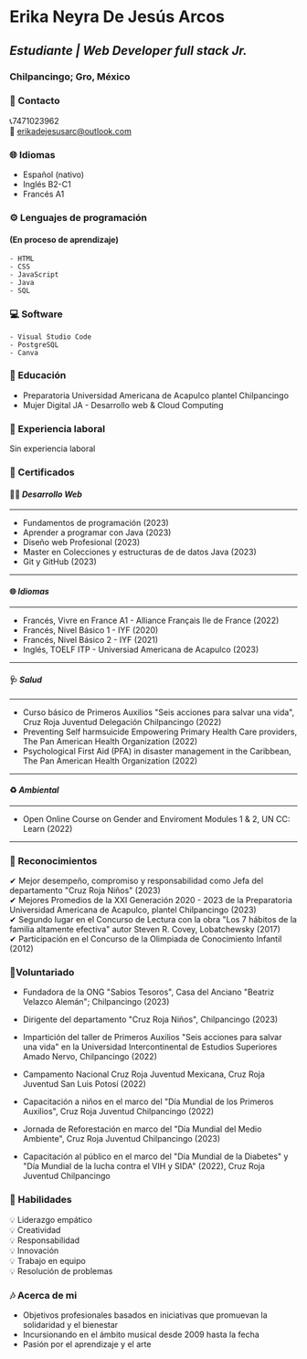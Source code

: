 # **Erika Neyra De Jesús Arcos**
## ***Estudiante | Web Developer full stack Jr.***
### Chilpancingo; Gro, México

### 🔔 Contacto
📞7471023962 <br>
📩 erikadejesusarc@outlook.com <br>

### 🌐 Idiomas
- Español (nativo) <br>
- Inglés B2-C1 <br>
- Francés A1 <br>

### ⚙ Lenguajes de programación 
#### (En proceso de aprendizaje) <br>
```
- HTML
- CSS
- JavaScript
- Java
- SQL
```

### 💻 Software
```
- Visual Studio Code
- PostgreSQL
- Canva
```

### 🧮 Educación 
- Preparatoria Universidad Americana de Acapulco plantel Chilpancingo <br>
- Mujer Digital JA - Desarrollo web & Cloud Computing <br>

### 📌 Experiencia laboral
Sin experiencia laboral 

### 📜 Certificados 
#### 👩‍💻 *Desarrollo Web*
---
- Fundamentos de programación (2023) <br>
- Aprender a programar con Java (2023) <br>
- Diseño web Profesional (2023) <br>
- Master en Colecciones y estructuras de de datos Java (2023) <br>
- Git y GitHub (2023) <br>
---

#### 🌐 *Idiomas*
---
- Francés, Vivre en France A1 - Alliance Français Ile de France (2022) <br>
- Francés, Nivel Básico 1 - IYF (2020) <br>
- Francés, Nivel Básico 2 - IYF (2021) <br>
- Inglés, TOELF ITP - Universiad Americana de Acapulco (2023) <br>
---

#### 🩺 *Salud*
---
- Curso básico de Primeros Auxilios "Seis acciones para salvar una vida", Cruz Roja Juventud Delegación Chilpancingo (2022) <br>
- Preventing Self harmsuicide Empowering Primary Health Care providers, The Pan American Health Organization (2022) <br>
- Psychological First Aid (PFA) in disaster management in the Caribbean, The Pan American Health Organization (2022) <br>
---

#### ♻ *Ambiental* 
---
- Open Online Course on Gender and Enviroment Modules 1 & 2, UN CC: Learn (2022)
---

### 🥇 Reconocimientos
✔ Mejor desempeño, compromiso y responsabilidad como Jefa del departamento "Cruz Roja Niños" (2023) <br>
✔ Mejores Promedios de la XXI Generación 2020 - 2023 de la Preparatoria Universidad Americana de Acapulco, plantel Chilpancingo (2023) <br>
✔ Segundo lugar en el Concurso de Lectura con la obra "Los 7 hábitos de la familia altamente efectiva" autor Steven R. Covey, Lobatchewsky (2017) <br>
✔ Participación en el Concurso de la Olimpiada de Conocimiento Infantil (2012) <br>

### 🤝Voluntariado
- Fundadora de la ONG "Sabios Tesoros", Casa del Anciano "Beatriz Velazco Alemán"; Chilpancingo (2023) <br>

- Dirigente del departamento "Cruz Roja Niños", Chilpancingo (2023) <br>

- Impartición del taller de Primeros Auxilios "Seis acciones para salvar una vida" en la Universidad Intercontinental de Estudios Superiores Amado Nervo, Chilpancingo (2022) <br>

- Campamento Nacional Cruz Roja Juventud Mexicana, Cruz Roja Juventud San Luis Potosí (2022) <br>

- Capacitación a niños en el marco del "Día Mundial de los Primeros Auxilios", Cruz Roja Juventud Chilpancingo (2022) <br>

- Jornada de Reforestación en marco del "Día Mundial del Medio Ambiente", Cruz Roja Juventud Chilpancingo (2023) <br>

- Capacitación al público en el marco del "Día Mundial de la Diabetes" y "Día Mundial de la lucha contra el VIH y SIDA" (2022), Cruz Roja Juventud Chilpancingo <br>

### 💪 Habilidades
💡 Liderazgo empático <br>
💡 Creatividad <br>
💡 Responsabilidad <br>
💡 Innovación <br>
💡 Trabajo en equipo <br>
💡 Resolución de problemas <br>

### 🎶 Acerca de mi
- Objetivos profesionales basados en iniciativas que promuevan la solidaridad y el bienestar <br>
- Incursionando en el ámbito musical desde 2009 hasta la fecha <br>
- Pasión por el aprendizaje y el arte <br> 
